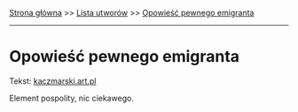 [Strona główna](../index.md) >> [Lista utworów](../list.md) >> [Opowieść pewnego emigranta](389.md)

---

# Opowieść pewnego emigranta

Tekst: [kaczmarski.art.pl](https://www.kaczmarski.art.pl/tworczosc/wiersze/opowiesc-pewnego-emigranta/)

Element pospolity, nic ciekawego.